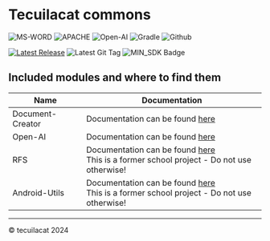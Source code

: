 # Tecuilacat commons

![MS-WORD](https://img.shields.io/badge/Microsoft_Word-2B579A?style=for-the-badge&logo=microsoft-word&logoColor=white)
![APACHE](https://img.shields.io/badge/Apache-D22128?style=for-the-badge&logo=Apache&logoColor=white)
![Open-AI](https://img.shields.io/badge/ChatGPT-74aa9c?style=for-the-badge&logo=openai&logoColor=white)
![Gradle](https://img.shields.io/badge/gradle-02303A?style=for-the-badge&logo=gradle&logoColor=white)
![Github](https://img.shields.io/badge/GitHub-100000?style=for-the-badge&logo=github&logoColor=white)

[![Latest Release](https://jitpack.io/v/tecuilacat/commons.svg)](https://jitpack.io/#tecuilacat/commons)
![Latest Git Tag](https://img.shields.io/github/v/release/tecuilacat/commons?color=blue&label=latest%20github%20release)
![MIN_SDK Badge](https://img.shields.io/badge/MIN_SDK-Java_17-red)

## Included modules and where to find them
| Name             | Documentation                                                                                                                                            |
|------------------|----------------------------------------------------------------------------------------------------------------------------------------------------------|
| Document-Creator | Documentation can be found [here](https://github.com/tecuilacat/commons/blob/master/document-creator)                                                    |
| Open-AI          | Documentation can be found [here](https://github.com/tecuilacat/commons/blob/master/open-ai)                                                             |
| RFS              | Documentation can be found [here](https://github.com/tecuilacat/commons/blob/master/rfs) <br>This is a former school project - Do not use otherwise!     |
| Android-Utils    | Documentation can be found [here](https://github.com/tecuilacat/commons/blob/master/android) <br>This is a former school project - Do not use otherwise! |

---
&copy; tecuilacat 2024